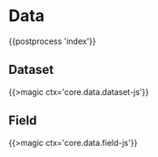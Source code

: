 # Data

{{postprocess 'index'}}

## Dataset

{{>magic ctx='core.data.dataset-js'}}

## Field

{{>magic ctx='core.data.field-js'}}
